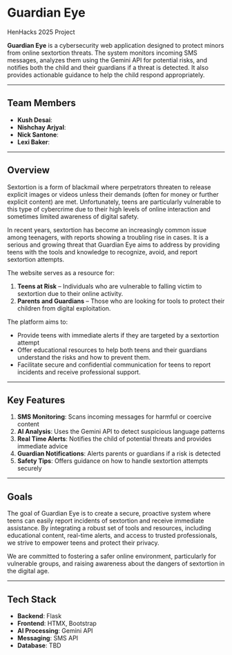 ﻿# Guardian Eye
 HenHacks 2025 Project

**Guardian Eye** is a cybersecurity web application designed to protect minors from online sextortion threats. The system monitors incoming SMS messages, analyzes them using the Gemini API for potential risks, and notifies both the child and their guardians if a threat is detected. It also provides actionable guidance to help the child respond appropriately.

---

 ## Team Members

- **Kush Desai**: 
- **Nishchay Arjyal**: 
- **Nick Santone**: 
- **Lexi Baker**:
  
---

## Overview
Sextortion is a form of blackmail where perpetrators threaten to release explicit images or videos unless their demands (often for money or further explicit content) are met. Unfortunately, teens are particularly vulnerable to this type of cybercrime due to their high levels of online interaction and sometimes limited awareness of digital safety.

In recent years, sextortion has become an increasingly common issue among teenagers, with reports showing a troubling rise in cases. It is a serious and growing threat that Guardian Eye aims to address by providing teens with the tools and knowledge to recognize, avoid, and report sextortion attempts.

The website serves as a resource for:

1. **Teens at Risk** – Individuals who are vulnerable to falling victim to sextortion due to their online activity.
2. **Parents and Guardians** – Those who are looking for tools to protect their children from digital exploitation.

The platform aims to:

- Provide teens with immediate alerts if they are targeted by a sextortion attempt
- Offer educational resources to help both teens and their guardians understand the risks and how to prevent them.
- Facilitate secure and confidential communication for teens to report incidents and receive professional support.

---

## Key Features
1. **SMS Monitoring**: Scans incoming messages for harmful or coercive content
2. **AI Analysis**: Uses the Gemini API to detect suspicious language patterns
3. **Real Time Alerts**: Notifies the child of potential threats and provides immediate advice
4. **Guardian Notifications**: Alerts parents or guardians if a risk is detected
5. **Safety Tips**: Offers guidance on how to handle sextortion attempts securely

---

## Goals
The goal of Guardian Eye is to create a secure, proactive system where teens can easily report incidents of sextortion and receive immediate assistance. By integrating a robust set of tools and resources, including educational content, real-time alerts, and access to trusted professionals, we strive to empower teens and protect their privacy.

We are committed to fostering a safer online environment, particularly for vulnerable groups, and raising awareness about the dangers of sextortion in the digital age.

---

## Tech Stack

- **Backend**: Flask
- **Frontend**: HTMX, Bootstrap
- **AI Processing**: Gemini API
- **Messaging**: SMS API
- **Database**: TBD

